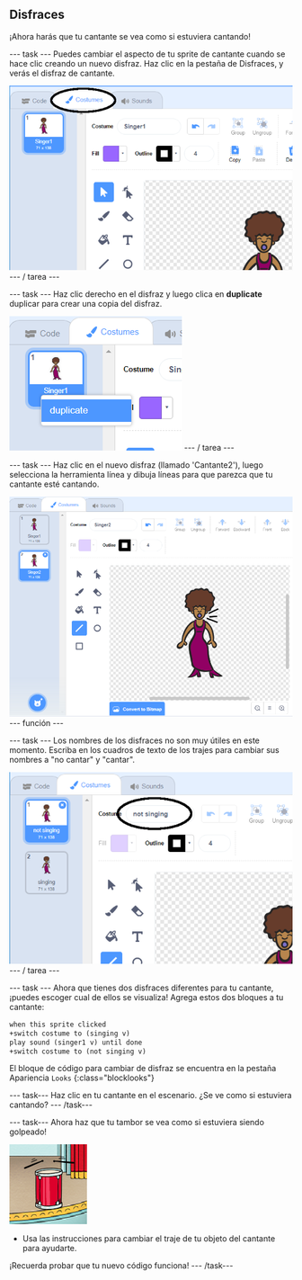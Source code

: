 ## Disfraces

¡Ahora harás que tu cantante se vea como si estuviera cantando!

\--- task \--- Puedes cambiar el aspecto de tu sprite de cantante cuando se hace clic creando un nuevo disfraz. Haz clic en la pestaña de Disfraces, y verás el disfraz de cantante.

![captura de pantalla](images/band-singer-costume-annotated.png) \--- / tarea \---

\--- task \--- Haz clic derecho en el disfraz y luego clica en **duplicate** duplicar para crear una copia del disfraz.

![captura de pantalla](images/band-singer-duplicate.png) \--- / tarea \---

\--- task \--- Haz clic en el nuevo disfraz (llamado 'Cantante2'), luego selecciona la herramienta línea y dibuja líneas para que parezca que tu cantante esté cantando.

![captura de pantalla](images/band-singer-click.png) \--- función \---

\--- task \--- Los nombres de los disfraces no son muy útiles en este momento. Escriba en los cuadros de texto de los trajes para cambiar sus nombres a "no cantar" y "cantar".

![captura de pantalla](images/band-singer-name-annotated.png) \--- / tarea \---

\--- task \--- Ahora que tienes dos disfraces diferentes para tu cantante, ¡puedes escoger cual de ellos se visualiza! Agrega estos dos bloques a tu cantante:

```blocks3
when this sprite clicked
+switch costume to (singing v)
play sound (singer1 v) until done
+switch costume to (not singing v)
```

El bloque de código para cambiar de disfraz se encuentra en la pestaña Apariencia `Looks` {:class="blocklooks"}

\--- task\--- Haz clic en tu cantante en el escenario. ¿Se ve como si estuviera cantando? \--- /task\---

\--- task\--- Ahora haz que tu tambor se vea como si estuviera siendo golpeado!

![captura de pantalla](images/band-drum-final.png)

- Usa las instrucciones para cambiar el traje de tu objeto del cantante para ayudarte.

¡Recuerda probar que tu nuevo código funciona! \--- /task\---